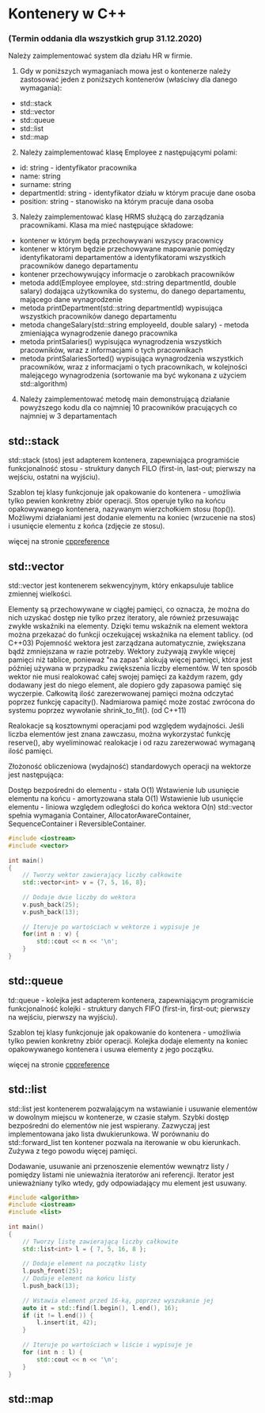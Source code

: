 # Kontenery w C++

### (Termin oddania dla wszystkich grup 31.12.2020)

Należy zaimplementować system dla działu HR w firmie.
1. Gdy w poniższych wymaganiach mowa jest o kontenerze należy zastosować
jeden z poniższych kontenerów (właściwy dla danego wymagania):
- std::stack
- std::vector
- std::queue
- std::list
- std::map
2. Należy zaimplementować klasę Employee z następującymi polami:
- id: string - identyfikator pracownika
- name: string
- surname: string
- departmentId: string - identyfikator działu w którym pracuje dane osoba
- position: string - stanowisko na którym pracuje dana osoba
3. Należy zaimplementować klasę HRMS służącą do zarządzania pracownikami.
Klasa ma mieć następujące składowe:
- kontener w którym będą przechowywani wszyscy pracownicy
- kontener w którym będzie przechowywane mapowanie pomiędzy identyfikatorami departamentów a identyfikatorami wszystkich pracowników danego departamentu
- kontener przechowywujący informacje o zarobkach pracowników
- metoda add(Employee employee, std::string departmentId, double salary) dodająca użytkownika do systemu, do danego departamentu, mającego dane wynagrodzenie
- metoda printDepartment(std::string departmentId) wypisująca wszystkich pracowników danego departamentu
- metoda changeSalary(std::string employeeId, double salary) - metoda zmieniająca wynagrodzenie danego pracownika
- metoda printSalaries() wypisująca wynagrodzenia wszystkich pracowników, wraz z informacjami o tych pracownikach
- metoda printSalariesSorted() wypisująca wynagrodzenia wszystkich pracowników, wraz z informacjami o tych pracownikach, w kolejności malejącego wynagrodzenia (sortowanie ma być wykonana z użyciem std::algorithm)
4. Należy zaimplementować metodę main demonstrującą działanie powyższego kodu dla co najmniej 10 pracowników pracujących co najmniej w 3 departamentach

## std::stack

std::stack (stos) jest adapterem kontenera, zapewniająca programiście funkcjonalność stosu - struktury danych FILO (first-in, last-out; pierwszy na wejściu, ostatni na wyjściu).

Szablon tej klasy funkcjonuje jak opakowanie do kontenera - umożliwia tylko pewien konkretny zbiór operacji. Stos operuje tylko na końcu opakowywanego kontenera, nazywanym wierzchołkiem stosu (top()). Możliwymi działaniami jest dodanie elementu na koniec (wrzucenie na stos) i usunięcie elementu z końca (zdjęcie ze stosu).

więcej na stronie [cppreference](https://pl.cppreference.com/w/cpp/container/stack)

## std::vector

std::vector jest kontenerem sekwencyjnym, który enkapsuluje tablice zmiennej wielkości.

Elementy są przechowywane w ciągłej pamięci, co oznacza, że można do nich uzyskać dostęp nie tylko przez iteratory, ale również przesuwając zwykłe wskaźniki na elementy. Dzięki temu wskaźnik na element wektora można przekazać do funkcji oczekującej wskaźnika na element tablicy.	(od C++03)
Pojemność wektora jest zarządzana automatycznie, zwiększana bądź zmniejszana w razie potrzeby. Wektory zużywają zwykle więcej pamięci niż tablice, ponieważ "na zapas" alokują więcej pamięci, która jest później używana w przypadku zwiększenia liczby elementów. W ten sposób wektor nie musi realokować całej swojej pamięci za każdym razem, gdy dodawany jest do niego element, ale dopiero gdy zapasowa pamięć się wyczerpie. Całkowitą ilość zarezerwowanej pamięci można odczytać poprzez funkcję capacity(). Nadmiarowa pamięć może zostać zwrócona do systemu poprzez wywołanie shrink_to_fit(). (od C++11)

Realokacje są kosztownymi operacjami pod względem wydajności. Jeśli liczba elementów jest znana zawczasu, można wykorzystać funkcję reserve(), aby wyeliminować realokacje i od razu zarezerwować wymaganą ilość pamięci.

Złożoność obliczeniowa (wydajność) standardowych operacji na wektorze jest następująca:

Dostęp bezpośredni do elementu - stała O(1)
Wstawienie lub usunięcie elementu na końcu - amortyzowana stała O(1)
Wstawienie lub usunięcie elementu - liniowa względem odległości do końca wektora O(n)
std::vector spełnia wymagania Container, AllocatorAwareContainer, SequenceContainer i ReversibleContainer.

```cpp
#include <iostream>
#include <vector>
 
int main()
{
    // Tworzy wektor zawierający liczby całkowite
    std::vector<int> v = {7, 5, 16, 8};
 
    // Dodaje dwie liczby do wektora
    v.push_back(25);
    v.push_back(13);
 
    // Iteruje po wartościach w wektorze i wypisuje je
    for(int n : v) {
        std::cout << n << '\n';
    }
}
```

## std::queue

td::queue - kolejka jest adapterem kontenera, zapewniającym programiście funkcjonalność kolejki - struktury danych FIFO (first-in, first-out; pierwszy na wejściu, pierwszy na wyjściu).

Szablon tej klasy funkcjonuje jak opakowanie do kontenera - umożliwia tylko pewien konkretny zbiór operacji. Kolejka dodaje elementy na koniec opakowywanego kontenera i usuwa elementy z jego początku.

więcej na stronie [cppreference](https://pl.cppreference.com/w/cpp/container/queue)


## std::list

std::list jest kontenerem pozwalającym na wstawianie i usuwanie elementów w dowolnym miejscu w kontenerze, w czasie stałym. Szybki dostęp bezpośredni do elementów nie jest wspierany. Zazwyczaj jest implementowana jako lista dwukierunkowa. W porównaniu do std::forward_list ten kontener pozwala na iterowanie w obu kierunkach. Zużywa z tego powodu więcej pamięci.

Dodawanie, usuwanie ani przenoszenie elementów wewnątrz listy / pomiędzy listami nie unieważnia iteratorów ani referencji. Iterator jest unieważniany tylko wtedy, gdy odpowiadający mu element jest usuwany.

```cpp
#include <algorithm>
#include <iostream>
#include <list>
 
int main()
{
    // Tworzy listę zawierającą liczby całkowite
    std::list<int> l = { 7, 5, 16, 8 };
 
    // Dodaje element na początku listy
    l.push_front(25);
    // Dodaje element na końcu listy
    l.push_back(13);
 
    // Wstawia element przed 16-ką, poprzez wyszukanie jej
    auto it = std::find(l.begin(), l.end(), 16);
    if (it != l.end()) {
        l.insert(it, 42);
    }
 
    // Iteruje po wartościach w liście i wypisuje je
    for (int n : l) {
        std::cout << n << '\n';
    }
}
```

## std::map

